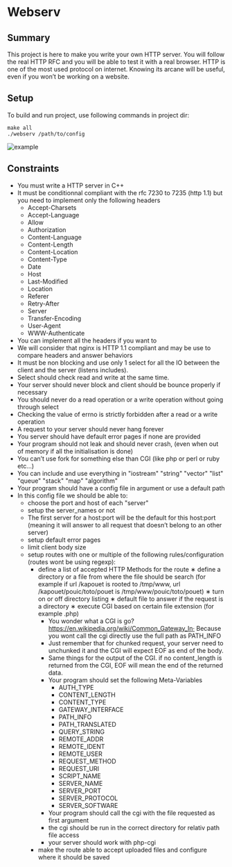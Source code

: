 # Webserv

## Summary
This project is here to make you write your own HTTP server. You will
follow the real HTTP RFC and you will be able to test it with a real browser. HTTP is
one of the most used protocol on internet. Knowing its arcane will be useful, even if you
won’t be working on a website.

## Setup
To build and run project, use following commands in project dir:
```shell
make all
./webserv /path/to/config
```

![example](https://i.ibb.co/4mSgCHF/Screenshot-2022-06-13-at-03-08-41.png=x250)

## Constraints
* You must write a HTTP server in C++
* It must be conditionnal compliant with the rfc 7230 to 7235 (http 1.1) but you need
to implement only the following headers
  - Accept-Charsets
  - Accept-Language
  - Allow
  - Authorization
  - Content-Language
  - Content-Length
  - Content-Location
  - Content-Type
  - Date
  - Host
  - Last-Modified
  - Location
  - Referer
  - Retry-After
  - Server
  - Transfer-Encoding
  - User-Agent
  - WWW-Authenticate
* You can implement all the headers if you want to
* We will consider that nginx is HTTP 1.1 compliant and may be use to compare
headers and answer behaviors
* It must be non blocking and use only 1 select for all the IO between the client and
the server (listens includes).
* Select should check read and write at the same time.
* Your server should never block and client should be bounce properly if necessary
* You should never do a read operation or a write operation without going through
select
* Checking the value of errno is strictly forbidden after a read or a write operation
* A request to your server should never hang forever
* You server should have default error pages if none are provided
* Your program should not leak and should never crash, (even when out of memory
if all the initialisation is done)
* You can’t use fork for something else than CGI (like php or perl or ruby etc...)
* You can include and use everything in "iostream" "string" "vector" "list" "queue"
"stack" "map" "algorithm"
* Your program should have a config file in argument or use a default path
* In this config file we should be able to:
  - choose the port and host of each "server"
  - setup the server_names or not
  - The first server for a host:port will be the default for this host:port (meaning
  it will answer to all request that doesn’t belong to an other server)
  - setup default error pages
  - limit client body size
  - setup routes with one or multiple of the following rules/configuration (routes
  wont be using regexp):
    * define a list of accepted HTTP Methods for the route
    ∗ define a directory or a file from where the file should be search (for example
    if url /kapouet is rooted to /tmp/www, url /kapouet/pouic/toto/pouet is
    /tmp/www/pouic/toto/pouet)
    ∗ turn on or off directory listing
    ∗ default file to answer if the request is a directory
    ∗ execute CGI based on certain file extension (for example .php)
      - You wonder what a CGI is go? https://en.wikipedia.org/wiki/Common_Gateway_In· Because you wont call the cgi directly use the full path as PATH_INFO
      - Just remember that for chunked request, your server need to unchunked it and the CGI will expect EOF as end of the body.
      - Same things for the output of the CGI. if no content_length is returned
        from the CGI, EOF will mean the end of the returned data.
      - Your program should set the following Meta-Variables
        * AUTH_TYPE
        * CONTENT_LENGTH
        * CONTENT_TYPE
        * GATEWAY_INTERFACE
        * PATH_INFO
        * PATH_TRANSLATED
        * QUERY_STRING
        * REMOTE_ADDR
        * REMOTE_IDENT
        * REMOTE_USER
        * REQUEST_METHOD
        * REQUEST_URI
        * SCRIPT_NAME
        * SERVER_NAME
        * SERVER_PORT
        * SERVER_PROTOCOL
        * SERVER_SOFTWARE
       - Your program should call the cgi with the file requested as first argument
       - the cgi should be run in the correct directory for relativ path file access
       - your server should work with php-cgi
    * make the route able to accept uploaded files and configure where it should be saved
